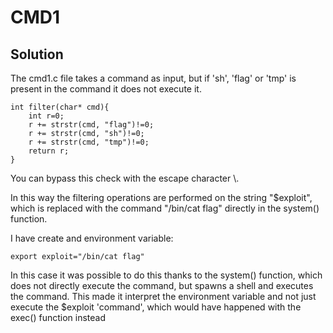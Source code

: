 # CMD1
## Solution
The cmd1.c file takes a command as input, but if 'sh', 'flag' or 'tmp' is present in the command it does not execute it.
```
int filter(char* cmd){
	int r=0;
	r += strstr(cmd, "flag")!=0;
	r += strstr(cmd, "sh")!=0;
	r += strstr(cmd, "tmp")!=0;
	return r;
}
```
You can bypass this check with the escape character \\.

In this way the filtering operations are performed on the string "$exploit", which is replaced with the command "/bin/cat flag" directly in the system() function.

I have create and environment variable:
```
export exploit="/bin/cat flag"
```
In this case it was possible to do this thanks to the system() function, which does not directly execute the command, but spawns a shell and executes the command.
This made it interpret the environment variable and not just execute the $exploit 'command', which would have happened with the exec() function instead